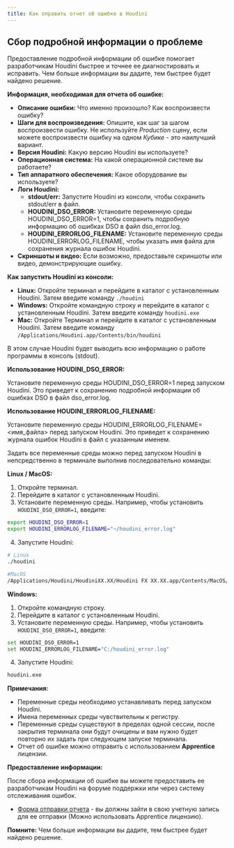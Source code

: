 ```yaml
---
title: Как оправить отчет об ошибке в Houdini
---
```


## Cбор подробной информации о проблеме

Предоставление подробной информации об ошибке помогает разработчикам Houdini быстрее и точнее ее диагностировать и исправить. Чем больше информации вы дадите, тем быстрее будет найдено решение.

**Информация, необходимая для отчета об ошибке:**

* **Описание ошибки:** Что именно произошло? Как воспроизвести ошибку?
* **Шаги для воспроизведения:** Опишите, как шаг за шагом воспроизвести ошибку. Не используйте *Production* сцену, если можете воспроизвести ошибку на одном *Кубике* - это наилучший вариант. 
* **Версия Houdini:** Какую версию Houdini вы используете?
* **Операционная система:** На какой операционной системе вы работаете?
* **Тип аппаратного обеспечения:** Какое оборудование вы используете?
* **Логи Houdini:**
    * **stdout/err:** Запустите Houdini из консоли, чтобы сохранить stdout/err в файл.
    * **HOUDINI_DSO_ERROR:** Установите переменную среды HOUDINI_DSO_ERROR=1, чтобы сохранить подробную информацию об ошибках DSO в файл dso_error.log.
    * **HOUDINI_ERRORLOG_FILENAME:** Установите переменную среды HOUDINI_ERRORLOG_FILENAME, чтобы указать имя файла для сохранения журнала ошибок Houdini.
* **Скриншоты и видео:** Если возможно, предоставьте скриншоты или видео, демонстрирующие ошибку.

**Как запустить Houdini из консоли:**

* **Linux:** Откройте терминал и перейдите в каталог с установленным Houdini. Затем введите команду `./houdini`
* **Windows:** Откройте командную строку и перейдите в каталог с установленным Houdini. Затем введите команду `houdini.exe`
* **Mac:** Откройте Терминал и перейдите в каталог с установленным Houdini. Затем введите команду `/Applications/Houdini.app/Contents/bin/houdini`

В этом случае Houdini будет выводить всю информацию о работе программы в консоль (stdout).

**Использование HOUDINI_DSO_ERROR:**

Установите переменную среды HOUDINI_DSO_ERROR=1 перед запуском Houdini. Это приведет к сохранению подробной информации об ошибках DSO в файл dso_error.log.

**Использование HOUDINI_ERRORLOG_FILENAME:**

Установите переменную среды HOUDINI_ERRORLOG_FILENAME=<имя_файла> перед запуском Houdini. Это приведет к сохранению журнала ошибок Houdini в файл с указанным именем.

Задать все переменные среды можно перед запуском Houdini в непсредственно в терминале выполнив последовательно команды:

**Linux / MacOS:**

1. Откройте терминал.
2. Перейдите в каталог с установленным Houdini.
3. Установите переменную среды. Например, чтобы установить `HOUDINI_DSO_ERROR=1`, введите:

```sh
export HOUDINI_DSO_ERROR=1
export HOUDINI_ERRORLOG_FILENAME="~/houdini_error.log"
```

4. Запустите Houdini:

```sh
# Linux
./houdini

#MacOS
/Applications/Houdini/HoudiniXX.XX/Houdini FX XX.XX.app/Contents/MacOS/houdini
```

**Windows:**

1. Откройте командную строку.
2. Перейдите в каталог с установленным Houdini.
3. Установите переменную среды. Например, чтобы установить `HOUDINI_DSO_ERROR=1`, введите:

```sh
set HOUDINI_DSO_ERROR=1
set HOUDINI_ERRORLOG_FILENAME="C:/houdini_error.log"
```

4. Запустите Houdini:

```sh
houdini.exe
```

**Примечания:**

* Переменные среды необходимо устанавливать перед запуском Houdini.
* Имена переменных среды чувствительны к регистру.
* Переменные среды существуют в пределах одной сеcсии, после закрытия терминала они будут очищены и вам нужно будет повторно их задать при следующем запуске терминала.
* Отчет об ошибке можно отправить с использованием **Apprentice** лицензии.

**Предоставление информации:**

После сбора информации об ошибке вы можете предоставить ее разработчикам Houdini на форуме поддержки или через систему отслеживания ошибок.

- [Форма отправки отчета](https://www.sidefx.com/bugs/submit/) - вы должны зайти в свою учетную запись для ее отправки (Можно использовать Apprentice лицензию).

**Помните:** Чем больше информации вы дадите, тем быстрее будет найдено решение.

